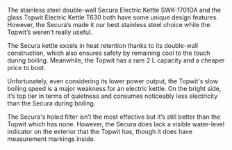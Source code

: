 The stainless steel double-wall Secura Electric Kettle SWK-1701DA and the glass Topwit Electric Kettle T630 both have some unique design features. However, the Secura’s made it our best stainless steel choice while the Topwit’s weren’t really useful.

The Secura kettle excels in heat retention thanks to its double-wall construction, which also ensures safety by remaining cool to the touch during boiling. Meanwhile, the Topwit has a rare 2 L capacity and a cheaper price to boot.

Unfortunately, even considering its lower power output, the Topwit's slow boiling speed is a major weakness for an electric kettle. On the bright side, it’s top tier in terms of quietness and consumes noticeably less electricity than the Secura during boiling.

The Secura's holed filter isn’t the most effective but it’s still better than the Topwit which has none. However, the Secura does lack a visible water-level indicator on the exterior that the Topwit has, though it does have measurement markings inside.